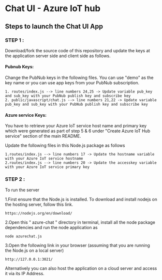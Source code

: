 # Chat UI - Azure IoT hub

## Steps to launch the Chat UI App

### STEP 1 :
Download/fork the source code of this repository and update the keys at the application server side and client side as follows.

#### Pubnub Keys: 
Change the PubNub keys in the following files. You can use "demo" as the key name or you can use app keys from your PubNub subscription.

    1. routes/index.js --> line numbers 24,25 -> Update variable pub_key and sub_key with your PubNub publish key and subscribe key
    2. public/javascript/chat.js --> line numbers 21,22 -> Update variable pub_key and sub_key with your PubNub publish key and subscribe key

#### Azure service Keys:
You have to retrieve your Azure IoT service host name and primary key which were generated as part of step 5 & 6 under "Create Azure IoT Hub service" section of the main README. 

Update the following files in this Node.js package as follows

    1.routes/index.js --> line numbers 17 -> Update the hostname variable with your Azure IoT service hostname 
    2.routes/index.js --> line numbers 20 -> Update the accesskey variable with your Azure IoT service primary key
    
### STEP 2 :

To run the server

1.First ensure that the Node.js is installed. To download and install nodejs on the hosting server, follow this link.

    https://nodejs.org/en/download/

2.Open this " azure-chat " directory in terminal, install all the node package dependencies and run the node application as

    node azurechat.js

3.Open the following link in your browser (assuming that you are running the Node.js on a local server)

    http://127.0.0.1:3021/

Alternatively you can also host the application on a cloud server and access it via its IP Address.
